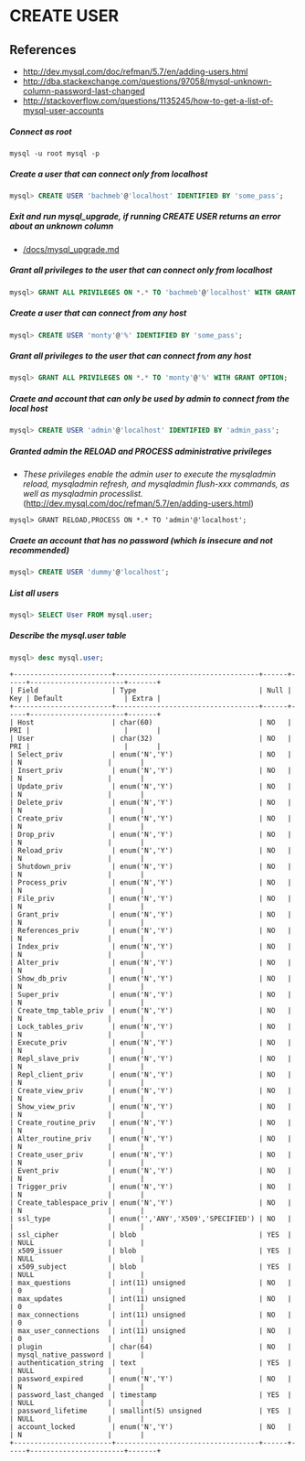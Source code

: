 # CREATE USER

## References
* http://dev.mysql.com/doc/refman/5.7/en/adding-users.html
* http://dba.stackexchange.com/questions/97058/mysql-unknown-column-password-last-changed
* http://stackoverflow.com/questions/1135245/how-to-get-a-list-of-mysql-user-accounts

##### Connect as root
```
mysql -u root mysql -p
```

##### Create a user that can connect only from localhost
```sql
mysql> CREATE USER 'bachmeb'@'localhost' IDENTIFIED BY 'some_pass';
```

##### Exit and run mysql_upgrade, if running CREATE USER returns an error about an unknown column
* [/docs/mysql_upgrade.md](/docs/mysql_upgrade.md)

##### Grant all privileges to the user that can connect only from localhost
```sql
mysql> GRANT ALL PRIVILEGES ON *.* TO 'bachmeb'@'localhost' WITH GRANT OPTION;
```

##### Create a user that can connect from any host
```sql
mysql> CREATE USER 'monty'@'%' IDENTIFIED BY 'some_pass';
```

##### Grant all privileges to the user that can connect from any host
```sql
mysql> GRANT ALL PRIVILEGES ON *.* TO 'monty'@'%' WITH GRANT OPTION;
```

##### Craete and account that can only be used by admin to connect from the local host
```sql
mysql> CREATE USER 'admin'@'localhost' IDENTIFIED BY 'admin_pass';
```

##### Granted admin the RELOAD and PROCESS administrative privileges
* *These privileges enable the admin user to execute the mysqladmin reload, mysqladmin refresh, and mysqladmin flush-xxx commands, as well as mysqladmin processlist.* (http://dev.mysql.com/doc/refman/5.7/en/adding-users.html)
```
mysql> GRANT RELOAD,PROCESS ON *.* TO 'admin'@'localhost';
```

##### Craete an account that has no password (which is insecure and not recommended)
```sql
mysql> CREATE USER 'dummy'@'localhost';
```

##### List all users
```sql
mysql> SELECT User FROM mysql.user;
```

##### Describe the mysql.user table
```sql
mysql> desc mysql.user;
```
```
+------------------------+-----------------------------------+------+-----+-----------------------+-------+
| Field                  | Type                              | Null | Key | Default               | Extra |
+------------------------+-----------------------------------+------+-----+-----------------------+-------+
| Host                   | char(60)                          | NO   | PRI |                       |       |
| User                   | char(32)                          | NO   | PRI |                       |       |
| Select_priv            | enum('N','Y')                     | NO   |     | N                     |       |
| Insert_priv            | enum('N','Y')                     | NO   |     | N                     |       |
| Update_priv            | enum('N','Y')                     | NO   |     | N                     |       |
| Delete_priv            | enum('N','Y')                     | NO   |     | N                     |       |
| Create_priv            | enum('N','Y')                     | NO   |     | N                     |       |
| Drop_priv              | enum('N','Y')                     | NO   |     | N                     |       |
| Reload_priv            | enum('N','Y')                     | NO   |     | N                     |       |
| Shutdown_priv          | enum('N','Y')                     | NO   |     | N                     |       |
| Process_priv           | enum('N','Y')                     | NO   |     | N                     |       |
| File_priv              | enum('N','Y')                     | NO   |     | N                     |       |
| Grant_priv             | enum('N','Y')                     | NO   |     | N                     |       |
| References_priv        | enum('N','Y')                     | NO   |     | N                     |       |
| Index_priv             | enum('N','Y')                     | NO   |     | N                     |       |
| Alter_priv             | enum('N','Y')                     | NO   |     | N                     |       |
| Show_db_priv           | enum('N','Y')                     | NO   |     | N                     |       |
| Super_priv             | enum('N','Y')                     | NO   |     | N                     |       |
| Create_tmp_table_priv  | enum('N','Y')                     | NO   |     | N                     |       |
| Lock_tables_priv       | enum('N','Y')                     | NO   |     | N                     |       |
| Execute_priv           | enum('N','Y')                     | NO   |     | N                     |       |
| Repl_slave_priv        | enum('N','Y')                     | NO   |     | N                     |       |
| Repl_client_priv       | enum('N','Y')                     | NO   |     | N                     |       |
| Create_view_priv       | enum('N','Y')                     | NO   |     | N                     |       |
| Show_view_priv         | enum('N','Y')                     | NO   |     | N                     |       |
| Create_routine_priv    | enum('N','Y')                     | NO   |     | N                     |       |
| Alter_routine_priv     | enum('N','Y')                     | NO   |     | N                     |       |
| Create_user_priv       | enum('N','Y')                     | NO   |     | N                     |       |
| Event_priv             | enum('N','Y')                     | NO   |     | N                     |       |
| Trigger_priv           | enum('N','Y')                     | NO   |     | N                     |       |
| Create_tablespace_priv | enum('N','Y')                     | NO   |     | N                     |       |
| ssl_type               | enum('','ANY','X509','SPECIFIED') | NO   |     |                       |       |
| ssl_cipher             | blob                              | YES  |     | NULL                  |       |
| x509_issuer            | blob                              | YES  |     | NULL                  |       |
| x509_subject           | blob                              | YES  |     | NULL                  |       |
| max_questions          | int(11) unsigned                  | NO   |     | 0                     |       |
| max_updates            | int(11) unsigned                  | NO   |     | 0                     |       |
| max_connections        | int(11) unsigned                  | NO   |     | 0                     |       |
| max_user_connections   | int(11) unsigned                  | NO   |     | 0                     |       |
| plugin                 | char(64)                          | NO   |     | mysql_native_password |       |
| authentication_string  | text                              | YES  |     | NULL                  |       |
| password_expired       | enum('N','Y')                     | NO   |     | N                     |       |
| password_last_changed  | timestamp                         | YES  |     | NULL                  |       |
| password_lifetime      | smallint(5) unsigned              | YES  |     | NULL                  |       |
| account_locked         | enum('N','Y')                     | NO   |     | N                     |       |
+------------------------+-----------------------------------+------+-----+-----------------------+-------+
```
